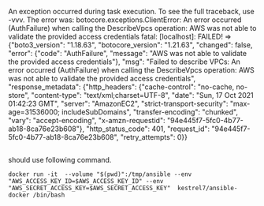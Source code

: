 An exception occurred during task execution. To see the full traceback, use -vvv. The error was: botocore.exceptions.ClientError: An error occurred (AuthFailure) when calling the DescribeVpcs operation: AWS was not able to validate the provided access credentials
fatal: [localhost]: FAILED! => {"boto3_version": "1.18.63", "botocore_version": "1.21.63", "changed": false, "error": {"code": "AuthFailure", "message": "AWS was not able to validate the provided access credentials"}, "msg": "Failed to describe VPCs: An error occurred (AuthFailure) when calling the DescribeVpcs operation: AWS was not able to validate the provided access credentials", "response_metadata": {"http_headers": {"cache-control": "no-cache, no-store", "content-type": "text/xml;charset=UTF-8", "date": "Sun, 17 Oct 2021 01:42:23 GMT", "server": "AmazonEC2", "strict-transport-security": "max-age=31536000; includeSubDomains", "transfer-encoding": "chunked", "vary": "accept-encoding", "x-amzn-requestid": "94e445f7-5fc0-4b77-ab18-8ca76e23b608"}, "http_status_code": 401, "request_id": "94e445f7-5fc0-4b77-ab18-8ca76e23b608", "retry_attempts": 0}}


## 
should use following command.
``` shell
docker run -it  --volume "$(pwd)":/tmp/ansible --env "AWS_ACCESS_KEY_ID=$AWS_ACCESS_KEY_ID" --env "AWS_SECRET_ACCESS_KEY=$AWS_SECRET_ACCESS_KEY"  kestrel7/ansible-docker /bin/bash 
```